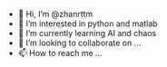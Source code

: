 - 👋 Hi, I’m @zhanrttm
- 👀 I’m interested in python and matlab
- 🌱 I’m currently learning AI and chaos
- 💞️ I’m looking to collaborate on ...
- 📫 How to reach me ...

<!---
zhanrttm/zhanrttm is a ✨ special ✨ repository because its `README.md` (this file) appears on your GitHub profile.
You can click the Preview link to take a look at your changes.
--->
